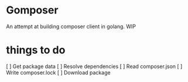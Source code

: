 Gomposer
========

An attempt at building composer client in golang. WIP

# things to do

[ ] Get package data
[ ] Resolve dependencies
[ ] Read composer.json
[ ] Write composer.lock
[ ] Download package
